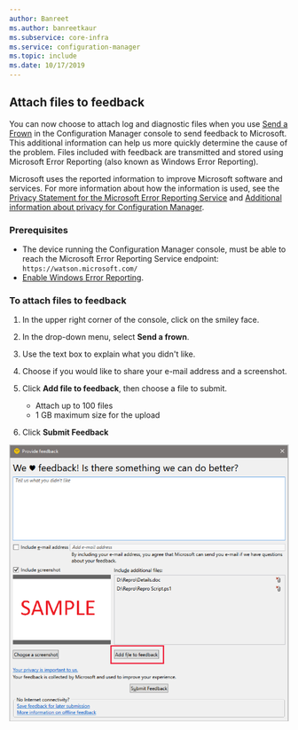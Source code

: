 ```yaml
---
author: Banreet
ms.author: banreetkaur
ms.subservice: core-infra
ms.service: configuration-manager
ms.topic: include
ms.date: 10/17/2019
---
```


## Attach files to feedback

<!--3555011-->
You can now choose to attach log and diagnostic files when you use [Send a Frown](../../../../understand/product-feedback.md) in the Configuration Manager console to send feedback to Microsoft. This additional information can help us more quickly determine the cause of the problem. Files included with feedback are transmitted and stored using Microsoft Error Reporting (also known as Windows Error Reporting).

Microsoft uses the reported information to improve Microsoft software and services. For more information about how the information is used, see the [Privacy Statement for the Microsoft Error Reporting Service](/troubleshoot/windows-client/system-management-components/windows-error-reporting-diagnostics-enablement-guidance) and [Additional information about privacy for Configuration Manager](../../../../plan-design/security/additional-privacy.md).

### Prerequisites

- The device running the Configuration Manager console, must be able to reach the Microsoft Error Reporting Service endpoint: `https://watson.microsoft.com/`
- [Enable Windows Error Reporting](/powershell/module/windowserrorreporting).

### To attach files to feedback

1. In the upper right corner of the console, click on the smiley face.
1. In the drop-down menu, select **Send a frown**.
1. Use the text box to explain what you didn't like.
1. Choose if you would like to share your e-mail address and a screenshot.
1. Click **Add file to feedback**, then choose a file to submit.
   - Attach up to 100 files
   - 1 GB maximum size for the upload

1. Click **Submit Feedback**

![Include diagnostic files when you send a frown](../../media/3556011-feedback-add-files.png)

